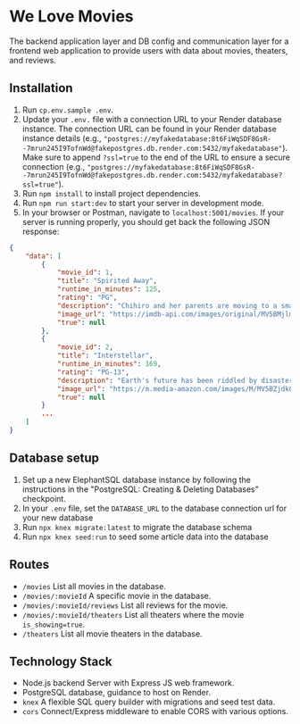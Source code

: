 # We Love Movies

The backend application layer and DB config and communication layer for a frontend web application to provide users with data about movies, theaters, and reviews.

## Installation

1. Run `cp.env.sample .env`.
2. Update your `.env.` file with a connection URL to your Render database instance. The connection URL can be found in your Render database instance details (e.g., `"postgres://myfakedatabase:8t6FiWqSDF8GsR--7mrun245I9TofnWd@fakepostgres.db.render.com:5432/myfakedatabase"`). Make sure to append `?ssl=true` to the end of the URL to ensure a secure connection (e.g., `"postgres://myfakedatabase:8t6FiWqSDF8GsR--7mrun245I9TofnWd@fakepostgres.db.render.com:5432/myfakedatabase?ssl=true"`).
3. Run `npm install` to install project dependencies.
4. Run `npm run start:dev` to start your server in development mode.
5. In your browser or Postman, navigate to `localhost:5001/movies`. If your server is running properly, you should get back the following JSON response:

```json
{
    "data": [
        {
            "movie_id": 1,
            "title": "Spirited Away",
            "runtime_in_minutes": 125,
            "rating": "PG",
            "description": "Chihiro and her parents are moving to a small Japanese town in the countryside, much to Chihiro's dismay. On the way to their new home, Chihiro's father makes a wrong turn and drives down a lonely one-lane road which dead-ends in front of a tunnel. Her parents decide to stop the car and explore the area. They go through the tunnel and find an abandoned amusement park on the other side, with its own little town...",
            "image_url": "https://imdb-api.com/images/original/MV5BMjlmZmI5MDctNDE2YS00YWE0LWE5ZWItZDBhYWQ0NTcxNWRhXkEyXkFqcGdeQXVyMTMxODk2OTU@._V1_Ratio0.6791_AL_.jpg",
            "true": null
        },
        {
            "movie_id": 2,
            "title": "Interstellar",
            "runtime_in_minutes": 169,
            "rating": "PG-13",
            "description": "Earth's future has been riddled by disasters, famines, and droughts. There is only one way to ensure mankind's survival: Interstellar travel. A newly discovered wormhole in the far reaches of our solar system allows a team of astronauts to go where no man has gone before, a planet that may have the right environment to sustain human life...",
            "image_url": "https://m.media-amazon.com/images/M/MV5BZjdkOTU3MDktN2IxOS00OGEyLWFmMjktY2FiMmZkNWIyODZiXkEyXkFqcGdeQXVyMTMxODk2OTU@._V1_Ratio0.6716_AL_.jpg",
            "true": null
        }
        ...
    ]
}
```

## Database setup

1. Set up a new ElephantSQL database instance by following the instructions in the "PostgreSQL: Creating & Deleting Databases" checkpoint.
1. In your `.env` file, set the `DATABASE_URL` to the database connection url for your new database
1. Run `npx knex migrate:latest` to migrate the database schema
1. Run `npx knex seed:run` to seed some article data into the database

## Routes

- `/movies` List all movies in the database.
- `/movies/:movieId` A specific movie in the database.
- `/movies/:movieId/reviews` List all reviews for the movie.
- `/movies/:movieId/theaters` List all theaters where the movie `is_showing=true`.
- `/theaters` List all movie theaters in the database.

## Technology Stack

- Node.js backend Server with Express JS web framework.
- PostgreSQL database, guidance to host on Render.
- `knex` A flexible SQL query builder with migrations and seed test data.
- `cors` Connect/Express middleware to enable CORS with various options.
